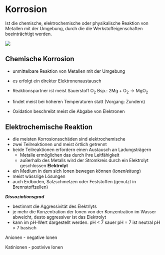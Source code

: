 # Korrosion
Ist die chemische, elektrochemische oder physikalische Reaktion von Metallen mit der Umgebung, durch die die Werkstoffeigenschaften beeinträchtigt werden.

![](https://upload.wikimedia.org/wikipedia/commons/thumb/9/92/Rost.jpg/1920px-Rost.jpg)

## Chemische Korrosion

- unmittelbare Reaktion von Metallen mit der Umgebung
- es erfolgt ein direkter Elektronenaustausch
- Reaktionspartner ist meist Sauerstoff $\text{O}_2$
Bsp.:
 $2\text{Mg}+\text{O}_2\rightarrow \text{MgO}_2$
 
- findet meist bei höheren Temperaturen statt (Vorgang: Zundern)
- Oxidation beschreibt meist die Abgabe von Elektronen

## Elektrochemische Reaktion
- die meisten Korrosionsschäden sind elektrochemische
- zwei Teilreaktionen und meist örtlich getrennt
- beide Teilreaktionen erfordern einen Austausch an Ladungsträgern
    - Metalle ermöglichen das durch ihre Leitfähigkeit
    - außerhalb des Metalls wird der Stromkreis durch ein Elektrolyt geschlossen
**Elektrolyt**
- ein Medium in dem sich Ionen bewegen können (_Ionenleitung_)
- meist wässrige Lösungen 
- auch Erdboden, Salzschmelzen oder Feststoffen (genutzt in Brennstoffzellen)

**_Dissoziationsgrad_**
- bestimmt die Aggressivität des Elektrlyts
- je mehr die Konzentration der Ionen von der Konzentration im Wasser abweicht, desto aggressiver ist das Elektrolyt
- kann im pH-Wert dargestellt werden. 
pH < 7 sauer
pH = 7 ist neutral
pH > 7 basisch

Anionen - negative Ionen

Katinionen - postivive Ionen

[](https://upload.wikimedia.org/wikipedia/commons/c/c7/Galvanische_Zelle_2009-02-08.svg)